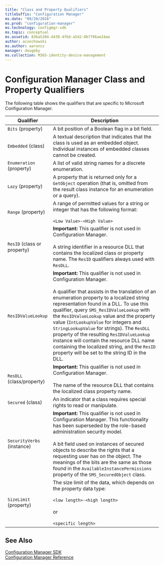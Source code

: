 ```yaml
---
title: "Class and Property Qualifiers"
titleSuffix: "Configuration Manager"
ms.date: "09/20/2016"
ms.prod: "configuration-manager"
ms.technology: configmgr-sdk
ms.topic: conceptual
ms.assetid: 836a5204-4439-4fbd-a5d2-0b7796ae24ae
author: aczechowski
ms.author: aaroncz
manager: dougeby
ms.collection: M365-identity-device-management
---
```

# Configuration Manager Class and Property Qualifiers
The following table shows the qualifiers that are specific to Microsoft Configuration Manager.  

|Qualifier|Description|  
|---------------|-----------------|  
|`Bits` (property)|A bit position of a Boolean flag in a bit field.|  
|`Embedded` (class)|A textual description that indicates that the class is used as an embedded object. Individual instances of embedded classes cannot be created.|  
|`Enumeration` (property)|A list of valid string names for a discrete enumeration.|  
|`Lazy` (property)|A property that is returned only for a `GetObject` operation (that is, omitted from the result class instance for an enumeration or a query).|  
|`Range` (property)|A range of permitted values for a string or integer that has the following format:<br /><br /> `<Low Value>-<High Value>`|  
|`ResID` (class or property)|**Important:**  This qualifier is not used in Configuration Manager. <br /><br /> A string identifier in a resource DLL that contains the localized class or property name. The `ResID` qualifiers always used with `ResDLL`.|  
|`ResIDValueLookup`|**Important:**  This qualifier is not used in Configuration Manager. <br /><br /> A qualifier that assists in the translation of an enumeration property to a localized string representation found in a DLL. To use this qualifier, query `SMS_ResIDValueLookup` with the `ResIDValueLookup` value and the property value (`IntLookupValue` for integers and `StringLookupValue` for strings). The `ResDLL` property of the resulting `ResIDValueLookup` instance will contain the resource DLL name containing the localized string, and the `ResID` property will be set to the string ID in the DLL.|  
|`ResDLL` (class/property)|**Important:**  This qualifier is not used in Configuration Manager. <br /><br /> The name of the resource DLL that contains the localized class property name.|  
|`Secured` (class)|An indicator that a class requires special rights to read or manipulate.|  
|`SecurityVerbs` (instance)|**Important:**  This qualifier is not used in Configuration Manager. This functionality has been superseded by the role-based administration security model. <br /><br /> A bit field used on instances of secured objects to describe the rights that a requesting user has on the object. The meanings of the bits are the same as those found in the `AvailableInstancePermissions` property of the `SMS_SecuredObject` class.|  
|`SizeLimit` (property)|The size limit of the data, which depends on the property data type:<br /><br /> `<low length>-<high length>`<br /><br /> or<br /><br /> `<specific length>`|  

## See Also  
 [Configuration Manager SDK](../../../develop/core/misc/system-center-configuration-manager-sdk.md)   
 [Configuration Manager Reference](../../../develop/reference/configuration-manager-reference.md)
